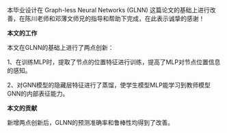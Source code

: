 本毕业设计在 Graph-less Neural Networks (GLNN) 这篇论文的基础上进行改善，在陈川老师和邓薄文师兄的指导和帮助下完成，在此表示诚挚的感谢！

**本文的工作** 

本文在GLNN的基础上进行了两点创新：

1、在训练MLP时，提取了节点的位置特征进行训练，提高了MLP对节点位置信息的感知。

2、对GNN模型的隐藏层特征进行了蒸馏，使学生模型MLP能学习到教师模型GNN的内部表征能力。


**本文的贡献**

新增两点创新后，GLNN的预测准确率和鲁棒性均得到了改善。

